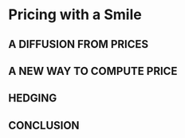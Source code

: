 # Pricing with a Smile

## 

## A DIFFUSION FROM PRICES

## A NEW WAY TO COMPUTE PRICE

## HEDGING

## CONCLUSION

